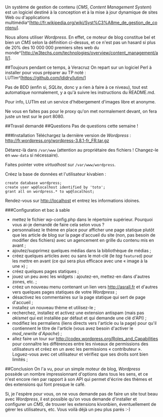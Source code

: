 Un système de gestion de contenu (*CMS*, *Content Management System*) est un logiciel destiné à la conception et à la mise à jour dynamique de sites Web ou d'applications multimédia^[<http://fr.wikipedia.org/wiki/Syst%C3%A8me_de_gestion_de_contenu>].

Nous allons utiliser *Wordpress*. En effet, ce moteur de blog constitue bel et bien un *CMS* selon la définition ci-dessus, et ce n'est pas un hasard si plus de 20% des 10 000 000 premiers sites web du monde^[<http://w3techs.com/technologies/overview/content_management/all/>].

##Toujours pendant ce temps, à Veracruz
On repart sur un logiciel Perl à installer pour vous préparer au TP noté : LUTIm^[<https://github.com/ldidry/lutim/>]

Pas de BDD (enfin si, *SQLite*, donc y a rien à faire à ce niveau), tout est automatique normalement, y a qu'à suivre les instructions du README.md.

Pour info, LUTIm est un service d'hébergement d'images libre et anonyme.

Ne vous en faites pas pour le proxy qu'on met normalement devant, on fera juste un test sur le port 8080.

##Travail demandé
##Questions
Pas de questions cette semaine !

###Installation
Téléchargez la dernière version de *Wordpress* : <http://fr.wordpress.org/wordpress-3.8.1-fr_FR.tar.gz>

Détarez-là dans `/var/www` (attention au propriétaire des fichiers ! Changez-le en `www-data` si nécessaire).

Faites pointer votre *virtualhost* sur `/var/www/wordpress`.

Créez la base de données et l'utilisateur kivabien :
```
create database wordpress;
create user wp@localhost identified by 'toto';
grant all on wordpress.* to wp@localhost;
```

Rendez-vous sur <http://localhost> et entrez les informations idoines.

###Configuration et bac à sable
* mettez le fichier wp-config.php dans le répertoire supérieur. Pourquoi vous ai-je demandé de faire cela selon vous ?
* personnalisez le thème en place pour afficher une page statique plutôt que les article de blog sur la page d'accueil du site (non, pas besoin de modifier des fichiers) avec un agencement en grille du contenu mis en avant ;
* ajoutez/supprimez quelques médias dans la bibliothèque de médias ;
* créez quelques articles avec ou sans le mot-clé (le *tag* `featured`) pour les mettre en avant (ce qui sera plus efficace avec une « image à la une ») ;
* créez quelques pages statiques ;
* jouez un peu avec les widgets : ajoutez-en, mettez-en dans d'autres zones, etc. ;
* créez un nouveau menu contenant un lien vers <http://asrall.fr> et d'autres vers quelques pages statiques de votre *Wordpress* ;
* désactivez les commentaires sur la page statique qui sert de page d'accueil ;
* installez un nouveau thème et utilisez-le ;
* recherchez, installez et activez une extension antispam (mais pas *akismet* qui est installée par défaut et qui demande une clé d'API) ;
* modifiez les permaliens (liens directs vers l'article ou la page) pour qu'il contiennent le titre de l'article (vous avez besoin d'activer le *mod_rewrite* d'*Apache*) ;
* allez faire un tour sur <http://codex.wordpress.org/Roles_and_Capabilities> pour connaître les différences entre les niveaux de permissions des utilisateurs et créez en un avec les permissions « contributeur ». Loguez-vous avec cet utilisateur et vérifiez que ses droits sont bien limités ;

##Conclusion
On l'a vu, pour un simple moteur de blog, *Wordpress* possède un nombre impressionnant d'options dans tous les sens, et ce n'est encore rien par rapport à son API qui permet d'écrire des thèmes et des extensions qui font presque le café.

Si, je l'espère pour vous, on ne vous demande pas de faire un site tout beau avec *Wordpress*, il est possible qu'on vous demande d'installer et configurer un *CMS*, de trouver les extensions kivonbien, éventuellement de gérer les utilisateurs, etc.
Vous voilà déjà un peu plus parés :-)
